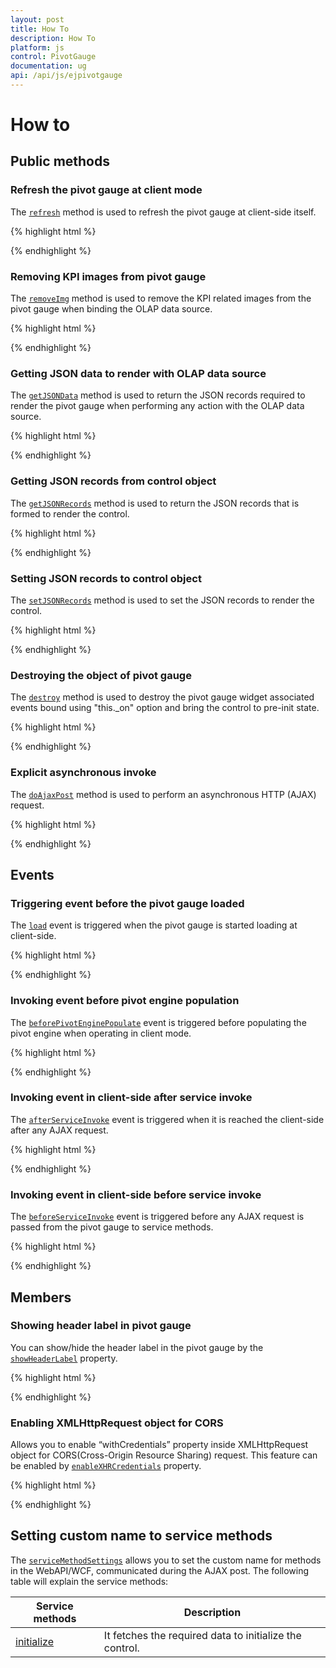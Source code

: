 ```yaml
---
layout: post
title: How To
description: How To
platform: js
control: PivotGauge
documentation: ug
api: /api/js/ejpivotgauge
---
```


# How to

## Public methods

### Refresh the pivot gauge at client mode
The [`refresh`](/api/js/ejpivotgauge#methods:refresh) method is used to refresh the pivot gauge at client-side itself.

{% highlight html %}

<div id="PivotGauge1"></div>

<script>
    $("#PivotGauge1").ejPivotGauge();
    var gaugeObj = $("#PivotGauge1").data("ejPivotGauge");
    gaugeObj.refresh();
</script>

{% endhighlight %}

### Removing KPI images from pivot gauge
The [`removeImg`](/api/js/ejpivotgauge#methods:removeimg) method is used to remove the KPI related images from the pivot gauge when binding the OLAP data source.

{% highlight html %}

<div id="PivotGauge1"></div>

<script>
    $("#PivotGauge1").ejPivotGauge();
    var gaugeObj = $("#PivotGauge1").data("ejPivotGauge");
    gaugeObj.removeImg();
</script>

{% endhighlight %}

### Getting JSON data to render with OLAP data source
The [`getJSONData`](/api/js/ejpivotgauge#methods:getjsondata) method is used to return the JSON records required to render the pivot gauge when performing any action with the OLAP data source.

{% highlight html %}

<div id="PivotGauge1"></div>

<script>
    $("#PivotGauge1").ejPivotGauge();
    var gaugeObj = $("#PivotGauge1").data("ejPivotGauge");
    var args = { action : "initialize", activeObject : gaugeObj };
    var jsonData = gaugeObj.getJSONData(args, dataSource);
</script>

{% endhighlight %}

### Getting JSON records from control object
The [`getJSONRecords`](/api/js/ejpivotgauge#methods:getjsonrecords) method is used to return the JSON records that is formed to render the control.

{% highlight html %}

<div id="PivotGauge1"></div>

<script>
    $("#PivotGauge1").ejPivotGauge();
    var gaugeObj = $("#PivotGauge1").data("ejPivotGauge");
    var jsonRecords = gaugeObj.getJSONRecords();
</script>

{% endhighlight %}

### Setting JSON records to control object
The [`setJSONRecords`](/api/js/ejpivotgauge#methods:setjsonrecords) method is used to set the JSON records to render the control.

{% highlight html %}

<div id="PivotGauge1"></div>

<script>
    $("#PivotGauge1").ejPivotGauge();
    var gaugeObj = $("#PivotGauge1").data("ejPivotGauge");
    gaugeObj.setJSONRecords(gaugeObj.getJSONRecords());
</script>

{% endhighlight %}

### Destroying the object of pivot gauge
The [`destroy`](../api/ejpivotgauge#methods:destroy) method is used to destroy the pivot gauge widget associated events bound using "this._on" option and bring the control to pre-init state.

{% highlight html %}

<div id="PivotGauge1"></div>

<script>
    $("#PivotGauge1").ejPivotGauge();
    var gaugeObj = $("#PivotGauge1").data("ejPivotGauge");
    gaugeObj.destroy();
</script>

{% endhighlight %}

### Explicit asynchronous invoke
The [`doAjaxPost`](/api/js/ejpivottreemap#methods:doajaxpost) method is used to perform an asynchronous HTTP (AJAX) request.

{% highlight html %}

<div id="PivotGauge1"></div>

<script>
    $("#PivotGauge1").ejPivotGauge();
    var gaugeObj = $("#PivotGauge1").data("ejPivotGauge");
    gaugeObj.doAjaxPost("POST", "/PivotService/Initialize", { "key", "Hello World" }, "renderControlSuccess", null);
</script>

{% endhighlight %}


## Events

### Triggering event before the pivot gauge loaded
The [`load`](/api/js/ejpivotgauge#events:load) event is triggered when the pivot gauge is started loading at client-side.

{% highlight html %}

<div id="PivotGauge1"></div>

<script>
    $("#PivotGauge1").ejPivotGauge({

        // load event
        load: function (args) {

        }

    });
</script>

{% endhighlight %}

### Invoking event before pivot engine population
The [`beforePivotEnginePopulate`](/api/js/ejpivotgauge#events:beforepivotenginepopulate) event is triggered before populating the pivot engine when operating in client mode.

{% highlight html %}

<div id="PivotGauge1"></div>

<script>
    $("#PivotGauge1").ejPivotGauge({

        // before pivot engine populate event
        beforePivotEnginePopulate: function (args) {}

    });
</script>

{% endhighlight %}

### Invoking event in client-side after service invoke
The [`afterServiceInvoke`](/api/js/ejpivotgauge#events:afterserviceinvoke) event is triggered when it is reached the client-side after any AJAX request.

{% highlight html %}

<div id="PivotGauge1"></div>

<script>
    $("#PivotGauge1").ejPivotGauge({

        // after service invoke event
        afterServiceInvoke: function (args) {}

    });
</script>

{% endhighlight %}

### Invoking event in client-side before service invoke
The [`beforeServiceInvoke`](/api/js/ejpivotgauge#events:beforeserviceinvoke) event is triggered before any AJAX request is passed from the pivot gauge to service methods.

{% highlight html %}

<div id="PivotGauge1"></div>

<script>
    $("#PivotGauge1").ejPivotGauge({

        // before service invoke event
        beforeServiceInvoke: function (args) {}

    });
</script>

{% endhighlight %}


## Members

### Showing header label in pivot gauge
You can show/hide the header label in the pivot gauge by the [`showHeaderLabel`](/api/js/ejpivotgauge#members:showheaderlabel) property.

{% highlight html %}

<div id="PivotGauge1"></div>

<script>
    $("#PivotGauge1").ejPivotGauge({

        showHeaderLabel: true

    });
</script>

{% endhighlight %}

### Enabling XMLHttpRequest object for CORS
Allows you to enable “withCredentials” property inside XMLHttpRequest object for CORS(Cross-Origin Resource Sharing) request. This feature can be enabled by [`enableXHRCredentials`](/api/js/ejpivotgauge#members:enableXHRCredentials) property.

{% highlight html %}

<div id="PivotGauge1"></div>

<script type="text/javascript">
    $("#PivotGauge1").ejPivotGauge({

        enableXHRCredentials: true

    });
</script>

{% endhighlight %}


## Setting custom name to service methods
The [`serviceMethodSettings`](/api/js/ejpivotgauge#members:servicemethodsettings) allows you to set the custom name for methods in the WebAPI/WCF, communicated during the AJAX post. The following table will explain the service methods:

| Service methods | Description |
|---|---|
|[initialize](/api/js/ejpivotgauge#members:servicemethodsettings-initialize)|It fetches the required data to initialize the control.|


